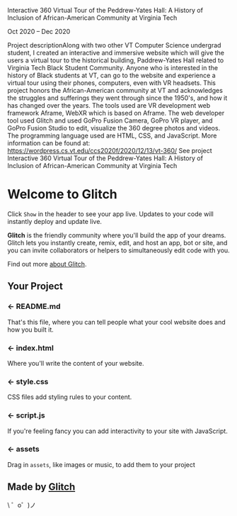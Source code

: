 Interactive 360 Virtual Tour of the Peddrew-Yates Hall: A History of Inclusion of African-American Community at Virginia Tech


Oct 2020 – Dec 2020

Project descriptionAlong with two other VT Computer Science undergrad student, I created an interactive and immersive website which will give the users a virtual tour to the historical building, Paddrew-Yates Hall related to Virginia Tech Black Student Community. Anyone who is interested in the history of Black students at VT, can go to the website and experience a virtual tour using their phones, computers, even with VR headsets. This project honors the African-American community at VT and acknowledges the struggles and sufferings they went through since the 1950's, and how it has changed over the years.
The tools used are VR development web framework Aframe, WebXR which is based on Aframe. The web developer tool used Glitch and used GoPro Fusion Camera, GoPro VR player, and GoPro Fusion Studio to edit, visualize the 360 degree photos and videos. The programming language used are HTML, CSS, and JavaScript.
More information can be found at: https://wordpress.cs.vt.edu/ccs2020f/2020/12/13/vt-360/
See project Interactive 360 Virtual Tour of the Peddrew-Yates Hall: A History of Inclusion of African-American Community at Virginia Tech





Welcome to Glitch
=================

Click `Show` in the header to see your app live. Updates to your code will instantly deploy and update live.

**Glitch** is the friendly community where you'll build the app of your dreams. Glitch lets you instantly create, remix, edit, and host an app, bot or site, and you can invite collaborators or helpers to simultaneously edit code with you.

Find out more [about Glitch](https://glitch.com/about).


Your Project
------------

### ← README.md

That's this file, where you can tell people what your cool website does and how you built it.

### ← index.html

Where you'll write the content of your website. 

### ← style.css

CSS files add styling rules to your content.

### ← script.js

If you're feeling fancy you can add interactivity to your site with JavaScript.

### ← assets

Drag in `assets`, like images or music, to add them to your project

Made by [Glitch](https://glitch.com/)
-------------------

\ ゜o゜)ノ
